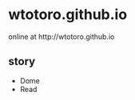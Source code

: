 <h1>wtotoro.github.io</h1>
<p>online at http://wtotoro.github.io</p>
<h2>story</h2>
<ul>
    <li>Dome</li>
    <li>Read</li>
</ul>


